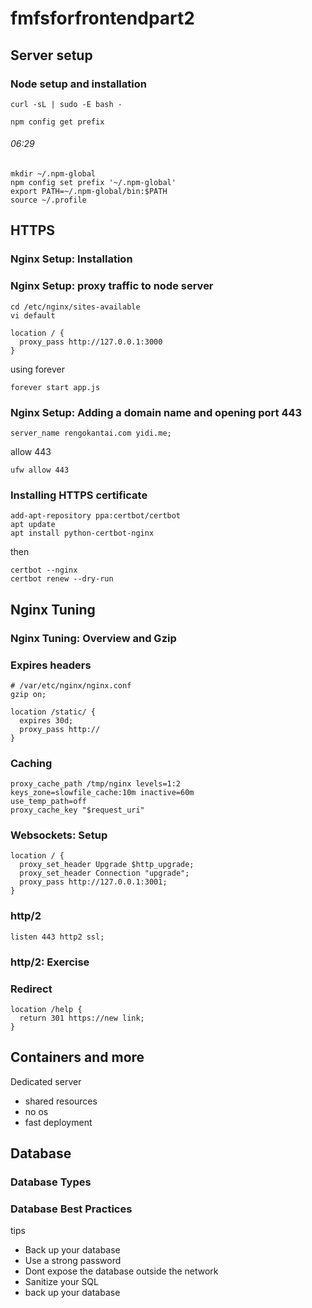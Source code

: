 # fmfsforfrontendpart2
## Server setup
### Node setup and installation
```
curl -sL | sudo -E bash -
```
```
npm config get prefix
```


###### 06:29
```
mkdir ~/.npm-global
npm config set prefix '~/.npm-global'
export PATH=~/.npm-global/bin:$PATH
source ~/.profile
```

## HTTPS
### Nginx Setup: Installation
### Nginx Setup: proxy traffic to node server
```
cd /etc/nginx/sites-available
vi default
```
```
location / {
  proxy_pass http://127.0.0.1:3000
}
```
using forever
```
forever start app.js
```

### Nginx Setup: Adding a domain name and opening port 443
```
server_name rengokantai.com yidi.me;
```
allow 443
```
ufw allow 443
```


### Installing HTTPS certificate
```
add-apt-repository ppa:certbot/certbot
apt update
apt install python-certbot-nginx
```

then
```
certbot --nginx
certbot renew --dry-run
```

## Nginx Tuning
### Nginx Tuning: Overview and Gzip
### Expires headers

```
# /var/etc/nginx/nginx.conf
gzip on;
```
```
location /static/ {
  expires 30d;
  proxy_pass http://
}
```

### Caching
```
proxy_cache_path /tmp/nginx levels=1:2
keys_zone=slowfile_cache:10m inactive=60m
use_temp_path=off
proxy_cache_key "$request_uri"
```

### Websockets: Setup
```
location / {
  proxy_set_header Upgrade $http_upgrade;
  proxy_set_header Connection "upgrade";
  proxy_pass http://127.0.0.1:3001;
}
```

### http/2
```
listen 443 http2 ssl;
```

### http/2: Exercise



### Redirect
```
location /help {
  return 301 https://new link;
}
```

## Containers and more
Dedicated server
- shared resources
- no os
- fast deployment


## Database
### Database Types
### Database Best Practices
tips
- Back up your database
- Use a strong password
- Dont expose the database outside the network
- Sanitize your SQL
- back up your database

